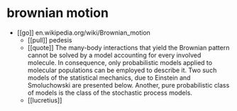 # brownian motion

- [[go]] en.wikipedia.org/wiki/Brownian_motion
  - [[pull]] pedesis
  - [[quote]] The many-body interactions that yield the Brownian pattern cannot be solved by a model accounting for every involved molecule. In consequence, only probabilistic models applied to molecular populations can be employed to describe it. Two such models of the statistical mechanics, due to Einstein and Smoluchowski are presented below. Another, pure probabilistic class of models is the class of the stochastic process models. 
  - [[lucretius]]


